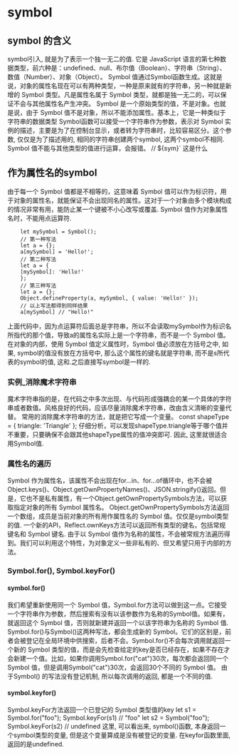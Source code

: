 # symbol 
## symbol 的含义
symbol引入, 就是为了表示一个独一无二的值. 它是 JavaScript 语言的第七种数据类型，前六种是：undefined、null、布尔值（Boolean）、字符串（String）、数值（Number）、对象（Object）。
Symbol 值通过Symbol函数生成。这就是说，对象的属性名现在可以有两种类型，一种是原来就有的字符串，另一种就是新增的 Symbol 类型。凡是属性名属于 Symbol 类型，就都是独一无二的，可以保证不会与其他属性名产生冲突。
Symbol 是一个原始类型的值，不是对象。也就是说，由于 Symbol 值不是对象，所以不能添加属性。基本上，它是一种类似于字符串的数据类型
Symbol函数可以接受一个字符串作为参数，表示对 Symbol 实例的描述，主要是为了在控制台显示，或者转为字符串时，比较容易区分。这个参数, 仅仅是为了描述用的, 相同的字符串创建两个symbol, 这两个symbol不相同. 
Symbol 值不能与其他类型的值进行运算，会报错。
// ${sym}` 这是什么

## 作为属性名的symbol
由于每一个 Symbol 值都是不相等的，这意味着 Symbol 值可以作为标识符，用于对象的属性名，就能保证不会出现同名的属性。这对于一个对象由多个模块构成的情况非常有用，能防止某一个键被不小心改写或覆盖. 
Symbol 值作为对象属性名时，不能用点运算符. 
```
    let mySymbol = Symbol();
    // 第一种写法
    let a = {};
    a[mySymbol] = 'Hello!';
    // 第二种写法
    let a = {
    [mySymbol]: 'Hello!'
    };
    // 第三种写法
    let a = {};
    Object.defineProperty(a, mySymbol, { value: 'Hello!' });
    // 以上写法都得到同样结果
    a[mySymbol] // "Hello!"
```
上面代码中，因为点运算符后面总是字符串，所以不会读取mySymbol作为标识名所指代的那个值，导致a的属性名实际上是一个字符串，而不是一个 Symbol 值。
在对象的内部，使用 Symbol 值定义属性时，Symbol 值必须放在方括号之中, 如果, symbol的值没有放在方括号中, 那么这个属性的键名就是字符串, 而不是s所代表的symbol的值, 这和.之后直接写symbol是一样的.  

### 实例_消除魔术字符串
魔术字符串指的是，在代码之中多次出现、与代码形成强耦合的某一个具体的字符串或者数值。风格良好的代码，应该尽量消除魔术字符串，改由含义清晰的变量代替。
常用的消除魔术字符串的方法，就是把它写成一个变量。
const shapeType = {
  triangle: 'Triangle'
};
仔细分析，可以发现shapeType.triangle等于哪个值并不重要，只要确保不会跟其他shapeType属性的值冲突即可. 因此, 这里就很适合用Symbol值. 

### 属性名的遍历  
Symbol 作为属性名，该属性不会出现在for...in、for...of循环中，也不会被Object.keys()、Object.getOwnPropertyNames()、JSON.stringify()返回。但是，它也不是私有属性，有一个Object.getOwnPropertySymbols方法，可以获取指定对象的所有 Symbol 属性名。
Object.getOwnPropertySymbols方法返回一个数组，成员是当前对象的所有用作属性名的 Symbol 值。仅仅是symbol类型的值. 
一个新的API，Reflect.ownKeys方法可以返回所有类型的键名，包括常规键名和 Symbol 键名. 
由于以 Symbol 值作为名称的属性，不会被常规方法遍历得到。我们可以利用这个特性，为对象定义一些非私有的、但又希望只用于内部的方法。



### Symbol.for(), Symbol.keyFor()
#### symbol.for()
我们希望重新使用同一个 Symbol 值，Symbol.for方法可以做到这一点。它接受一个字符串作为参数，然后搜索有没有以该参数作为名称的Symbol值。如果有，就返回这个 Symbol 值，否则就新建并返回一个以该字符串为名称的 Symbol 值.  
Symbol.for()与Symbol()这两种写法，都会生成新的 Symbol。它们的区别是，前者会被登记在全局环境中供搜索，后者不会。Symbol.for()不会每次调用就返回一个新的 Symbol 类型的值，而是会先检查给定的key是否已经存在，如果不存在才会新建一个值。比如，如果你调用Symbol.for("cat")30次，每次都会返回同一个 Symbol 值，但是调用Symbol("cat")30次，会返回30个不同的 Symbol 值。
由于Symbol() 的写法没有登记机制, 所以每次调用的返回, 都是一个不同的值. 
#### symbol.keyfor()
Symbol.keyFor方法返回一个已登记的 Symbol 类型值的key
let s1 = Symbol.for("foo");
Symbol.keyFor(s1) // "foo"
let s2 = Symbol("foo");
Symbol.keyFor(s2) // undefined
这里, 可以看出来, symbol()函数, 本身返回一个symbol类型的变量, 但是这个变量算成是没有被登记的变量. 在keyfor函数里面, 返回的是undefined.  

